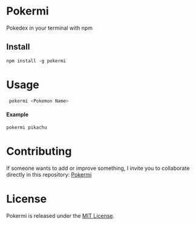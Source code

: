 # Pokermi

Pokedex in your terminal with npm

## Install

```npm
npm install -g pokermi
```

# Usage

```bash
 pokermi <Pokemon Name>
```
#### Example
```shell
pokermi pikachu
```

# Contributing

If someone wants to add or improve something, I invite you to collaborate directly in this repository: [Pokermi](https://github.com/Ragosorio/Pokermi)

# License

Pokermi is released under the [MIT License](https://opensource.org/licenses/MIT).